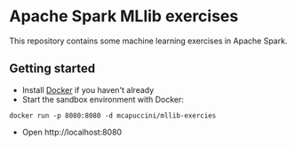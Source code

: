 # Apache Spark MLlib exercises
This repository contains some machine learning exercises in Apache Spark.

## Getting started
- Install [Docker](https://www.docker.com) if you haven't already
- Start the sandbox environment with Docker:
```
docker run -p 8080:8080 -d mcapuccini/mllib-exercies
```
- Open http://localhost:8080 
